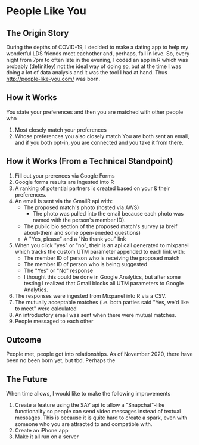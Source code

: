 # People Like You
## The Origin Story
During the depths of COVID-19, I decided to make a dating app to help my wonderful LDS friends meet eachother and, perhaps, fall in love.
So, every night from 7pm to often late in the evening, I coded an app in R which was probably (definitley) not the ideal way of doing so, but at the time I was doing a lot of data analysis and it was the tool I had at hand.
Thus http://people-like-you.com/ was born.
## How it Works
You state your preferences and then you are matched with other people who
1. Most closely match your preferences
2. Whose preferences you also closely match
You are both sent an email, and if you both opt-in, you are connected and you take it from there.
## How it Works (From a Technical Standpoint)
1. Fill out your prerences via Google Forms
2. Google forms results are ingested into R
3. A ranking of potential partners is created based on your & their preferences.
4. An email is sent via the GmailR api with:
    - The proposed match's photo (hosted via AWS)
      - The photo was pulled into the email because each photo was named with the person's member ID).
    - The public bio section of the proposed match's survey (a breif about-them and some open-eneded questions)
    - A "Yes, please" and a "No thank you" link
5. When you click "yes" or "no", their is an api call generated to mixpanel which tracks the custom UTM parameter appended to each link with:
    - The member ID of person who is receiving the proposed match
    - The member ID of person who is being suggested
    - The "Yes" or "No" response
    - I thought this could be done in Google Analytics, but after some testing I realized that Gmail blocks all UTM parameters to Google Analytics.
6. The responses were ingested from Mixpanel into R via a CSV. 
7. The mutually acceptable matches (i.e. both parties said "Yes, we'd like to meet" were calculated
8. An introductory email was sent when there were mutual matches.
9. People messaged to each other 
## Outcome
People met, people got into relationships. As of November 2020, there have been no been born yet, but tbd.
Perhaps the 
## The Future
When time allows, I would like to make the following improvements
1. Create a feature using the SAY api to allow a "Snapchat"-like functionality so people can send video messages instead of textual messages. This is because it is quite hard to create a spark, even with someone who you are attracted to and compatible with.
2. Create an iPhone app
3. Make it all run on a server

